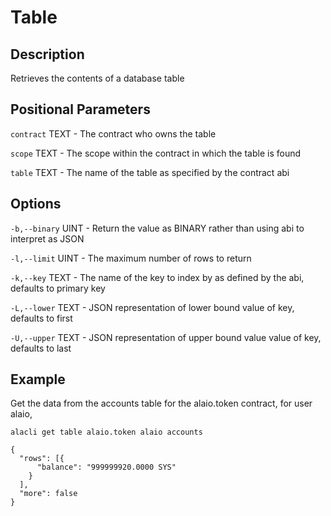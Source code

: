 # Table
## Description

Retrieves the contents of a database table

## Positional Parameters

`contract` TEXT - The contract who owns the table

`scope` TEXT - The scope within the contract in which the table is found

`table` TEXT - The name of the table as specified by the contract abi

## Options

`-b,--binary` UINT - Return the value as BINARY rather than using abi to interpret as JSON

`-l,--limit` UINT - The maximum number of rows to return

`-k,--key` TEXT - The name of the key to index by as defined by the abi, defaults to primary key

`-L,--lower` TEXT - JSON representation of lower bound value of key, defaults to first

`-U,--upper` TEXT - JSON representation of upper bound value value of key, defaults to last

## Example

Get the data from the accounts table for the alaio.token contract, for user alaio,

    alacli get table alaio.token alaio accounts

```
{
  "rows": [{
      "balance": "999999920.0000 SYS"
    }
  ],
  "more": false
}
```